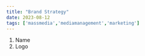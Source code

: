 ```yaml
---
title: "Brand Strategy"
date: 2023-08-12
tags: ['massmedia','mediamanagement','marketing']
---
```


1. Name
2. Logo

 